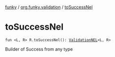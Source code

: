 [funky](../index.md) / [org.funky.validation](index.md) / [toSuccessNel](.)

# toSuccessNel

`fun <L, R> R.toSuccessNel(): `[`ValidationNEL`](-validation-n-e-l/index.md)`<L, R>`

Builder of Success from any type

